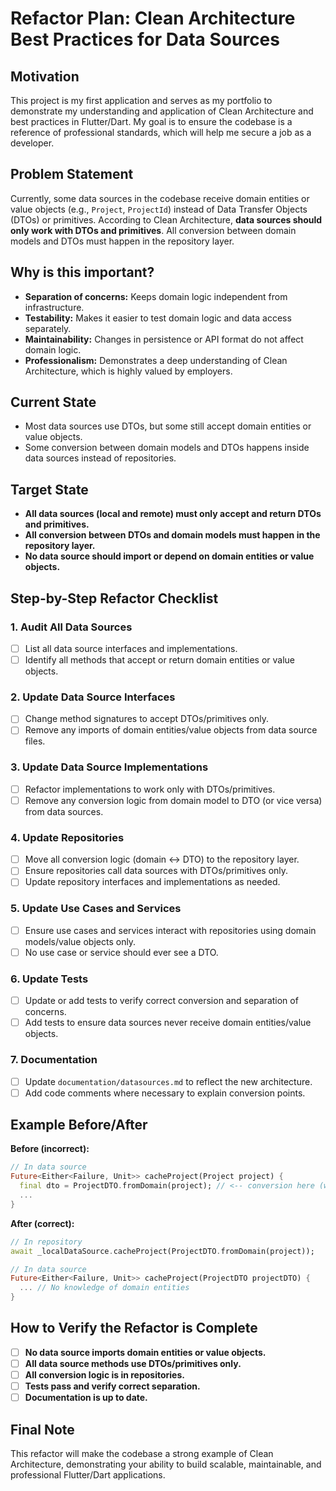 # Refactor Plan: Clean Architecture Best Practices for Data Sources

## Motivation

This project is my first application and serves as my portfolio to demonstrate my understanding and application of Clean Architecture and best practices in Flutter/Dart. My goal is to ensure the codebase is a reference of professional standards, which will help me secure a job as a developer.

## Problem Statement

Currently, some data sources in the codebase receive domain entities or value objects (e.g., `Project`, `ProjectId`) instead of Data Transfer Objects (DTOs) or primitives. According to Clean Architecture, **data sources should only work with DTOs and primitives**. All conversion between domain models and DTOs must happen in the repository layer.

## Why is this important?

- **Separation of concerns:** Keeps domain logic independent from infrastructure.
- **Testability:** Makes it easier to test domain logic and data access separately.
- **Maintainability:** Changes in persistence or API format do not affect domain logic.
- **Professionalism:** Demonstrates a deep understanding of Clean Architecture, which is highly valued by employers.

## Current State

- Most data sources use DTOs, but some still accept domain entities or value objects.
- Some conversion between domain models and DTOs happens inside data sources instead of repositories.

## Target State

- **All data sources (local and remote) must only accept and return DTOs and primitives.**
- **All conversion between DTOs and domain models must happen in the repository layer.**
- **No data source should import or depend on domain entities or value objects.**

## Step-by-Step Refactor Checklist

### 1. **Audit All Data Sources**

- [ ] List all data source interfaces and implementations.
- [ ] Identify all methods that accept or return domain entities or value objects.

### 2. **Update Data Source Interfaces**

- [ ] Change method signatures to accept DTOs/primitives only.
- [ ] Remove any imports of domain entities/value objects from data source files.

### 3. **Update Data Source Implementations**

- [ ] Refactor implementations to work only with DTOs/primitives.
- [ ] Remove any conversion logic from domain model to DTO (or vice versa) from data sources.

### 4. **Update Repositories**

- [ ] Move all conversion logic (domain <-> DTO) to the repository layer.
- [ ] Ensure repositories call data sources with DTOs/primitives only.
- [ ] Update repository interfaces and implementations as needed.

### 5. **Update Use Cases and Services**

- [ ] Ensure use cases and services interact with repositories using domain models/value objects only.
- [ ] No use case or service should ever see a DTO.

### 6. **Update Tests**

- [ ] Update or add tests to verify correct conversion and separation of concerns.
- [ ] Add tests to ensure data sources never receive domain entities/value objects.

### 7. **Documentation**

- [ ] Update `documentation/datasources.md` to reflect the new architecture.
- [ ] Add code comments where necessary to explain conversion points.

## Example Before/After

**Before (incorrect):**

```dart
// In data source
Future<Either<Failure, Unit>> cacheProject(Project project) {
  final dto = ProjectDTO.fromDomain(project); // <-- conversion here (wrong)
  ...
}
```

**After (correct):**

```dart
// In repository
await _localDataSource.cacheProject(ProjectDTO.fromDomain(project));

// In data source
Future<Either<Failure, Unit>> cacheProject(ProjectDTO projectDTO) {
  ... // No knowledge of domain entities
}
```

## How to Verify the Refactor is Complete

- [ ] **No data source imports domain entities or value objects.**
- [ ] **All data source methods use DTOs/primitives only.**
- [ ] **All conversion logic is in repositories.**
- [ ] **Tests pass and verify correct separation.**
- [ ] **Documentation is up to date.**

## Final Note

This refactor will make the codebase a strong example of Clean Architecture, demonstrating your ability to build scalable, maintainable, and professional Flutter/Dart applications.
